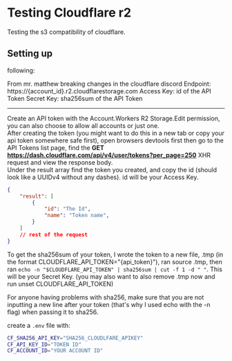 # Testing Cloudflare r2
Testing the s3 compatibility of cloudflare.

## Setting up

following:

From mr. matthew breaking changes in the cloudflare discord
Endpoint: https://{account_id}.r2.cloudflarestorage.com
Access Key:  id of the API Token
Secret Key: sha256sum of the API Token

---

Create an API token with the Account.Workers R2 Storage.Edit permission, you can also choose to allow all accounts or just one.  
After creating the token (you might want to do this in a new tab or copy your api token somewhere safe first), 
open browsers devtools first then go to the API Tokens list page, find the **GET https://dash.cloudflare.com/api/v4/user/tokens?per_page=250** XHR request and view the response body.  
Under the result array find the token you created, and copy the id (should look like a UUIDv4 without any dashes).  id will be your Access Key.
```json
{
	"result": [
		{
			"id": "The Id",
			"name": "Token name",
		}
	]
    // rest of the request
}
```

To get the sha256sum of your token, I wrote the token to a new file, .tmp (in the format CLOUDFLARE_API_TOKEN="{api_token}"), 
ran source .tmp, then ran `echo -n "$CLOUDFLARE_API_TOKEN" | sha256sum | cut -f 1 -d " "`.  This will be your Secret Key. (you may also want to also remove .tmp now and run unset CLOUDFLARE_API_TOKEN)

For anyone having problems with sha256, make sure that you are not inputting a new line after your token (that's why I used echo with the -n flag) when passing it to sha256.


create a `.env` file with:
```sh
CF_SHA256_API_KEY="SHA256_CLOUDLFARE_APIKEY"
CF_API_KEY_ID="TOKEN ID"
CF_ACCOUNT_ID="YOUR ACCOUNT ID"
```